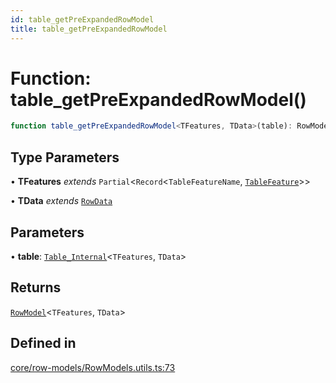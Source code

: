 ```yaml
---
id: table_getPreExpandedRowModel
title: table_getPreExpandedRowModel
---
```


# Function: table\_getPreExpandedRowModel()

```ts
function table_getPreExpandedRowModel<TFeatures, TData>(table): RowModel<TFeatures, TData>
```

## Type Parameters

• **TFeatures** *extends* `Partial`\<`Record`\<`TableFeatureName`, [`TableFeature`](../interfaces/tablefeature.md)\>\>

• **TData** *extends* [`RowData`](../type-aliases/rowdata.md)

## Parameters

• **table**: [`Table_Internal`](../type-aliases/table_internal.md)\<`TFeatures`, `TData`\>

## Returns

[`RowModel`](../interfaces/rowmodel.md)\<`TFeatures`, `TData`\>

## Defined in

[core/row-models/RowModels.utils.ts:73](https://github.com/TanStack/table/blob/main/packages/table-core/src/core/row-models/RowModels.utils.ts#L73)

